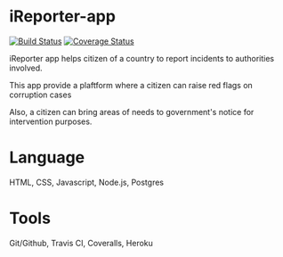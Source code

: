 

# iReporter-app
[![Build Status](https://travis-ci.org/mikejesus/iReporter-app.svg?branch=develop)](https://travis-ci.org/mikejesus/iReporter-app) [![Coverage Status](https://coveralls.io/repos/github/mikejesus/iReporter-app/badge.svg?branch=develop)](https://coveralls.io/github/mikejesus/iReporter-app?branch=develop)

iReporter app helps citizen of a country to report incidents to authorities involved. 

This app provide a plaftform where a citizen can raise red flags on corruption cases

Also, a citizen can bring areas of needs to government's notice for intervention purposes. 

# Language
HTML, CSS, Javascript, Node.js, Postgres

# Tools
Git/Github, Travis CI, Coveralls, Heroku




